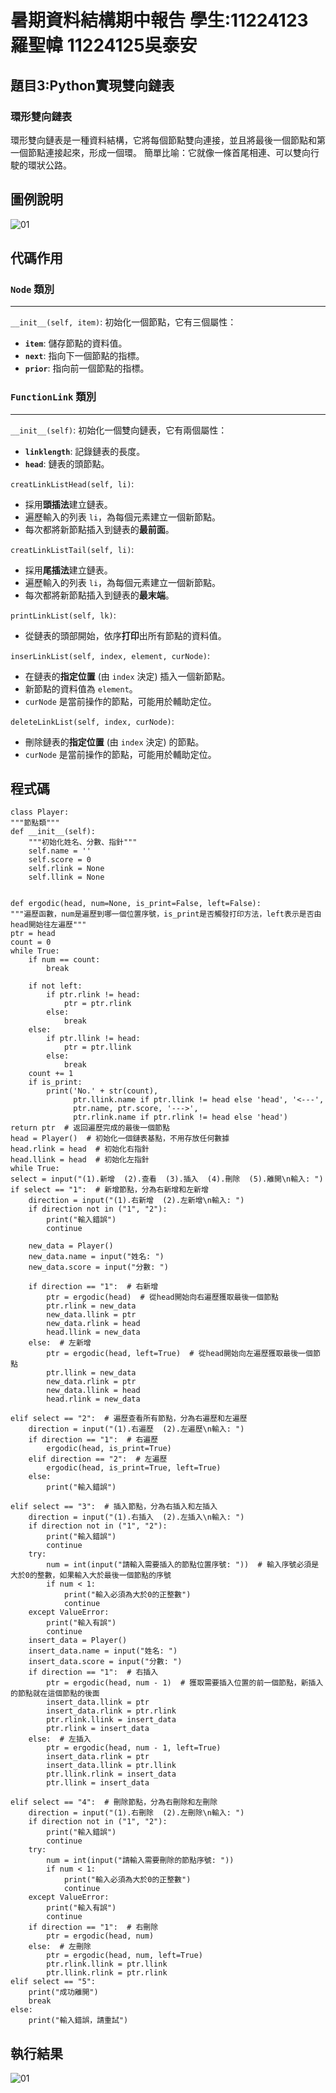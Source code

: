 # 暑期資料結構期中報告 學生:11224123羅聖幃 11224125吳泰安


## 題目3:Python實現雙向鏈表

### 環形雙向鏈表
環形雙向鏈表是一種資料結構，它將每個節點雙向連接，並且將最後一個節點和第一個節點連接起來，形成一個環。
簡單比喻：它就像一條首尾相連、可以雙向行駛的環狀公路。

## 圖例說明
![01](https://github.com/lshengwei048/-/blob/main/%E5%9C%96%E7%89%871.png)

## 代碼作用

### `Node` 類別
---
`__init__(self, item)`: 初始化一個節點，它有三個屬性：
- **`item`**: 儲存節點的資料值。
- **`next`**: 指向下一個節點的指標。
- **`prior`**: 指向前一個節點的指標。

### `FunctionLink` 類別
---
`__init__(self)`: 初始化一個雙向鏈表，它有兩個屬性：
- **`linklength`**: 記錄鏈表的長度。
- **`head`**: 鏈表的頭節點。

`creatLinkListHead(self, li)`:
- 採用**頭插法**建立鏈表。
- 遍歷輸入的列表 `li`，為每個元素建立一個新節點。
- 每次都將新節點插入到鏈表的**最前面**。

`creatLinkListTail(self, li)`:
- 採用**尾插法**建立鏈表。
- 遍歷輸入的列表 `li`，為每個元素建立一個新節點。
- 每次都將新節點插入到鏈表的**最末端**。

`printLinkList(self, lk)`:
- 從鏈表的頭部開始，依序**打印**出所有節點的資料值。

`inserLinkList(self, index, element, curNode)`:
- 在鏈表的**指定位置** (由 `index` 決定) 插入一個新節點。
- 新節點的資料值為 `element`。
- `curNode` 是當前操作的節點，可能用於輔助定位。

`deleteLinkList(self, index, curNode)`:
- 刪除鏈表的**指定位置** (由 `index` 決定) 的節點。
- `curNode` 是當前操作的節點，可能用於輔助定位。

## 程式碼

    class Player:
    """節點類"""
    def __init__(self):
        """初始化姓名、分數、指針"""
        self.name = ''
        self.score = 0
        self.rlink = None
        self.llink = None


    def ergodic(head, num=None, is_print=False, left=False):
    """遍歷函數，num是遍歷到哪一個位置序號，is_print是否觸發打印方法，left表示是否由head開始往左遍歷"""
    ptr = head
    count = 0
    while True:
        if num == count:
            break

        if not left:
            if ptr.rlink != head:
                ptr = ptr.rlink
            else:
                break
        else:
            if ptr.llink != head:
                ptr = ptr.llink
            else:
                break
        count += 1
        if is_print:
            print('No.' + str(count), 
                  ptr.llink.name if ptr.llink != head else 'head', '<---', 
                  ptr.name, ptr.score, '--->', 
                  ptr.rlink.name if ptr.rlink != head else 'head')
    return ptr  # 返回遍歷完成的最後一個節點    
    head = Player()  # 初始化一個鏈表基點，不用存放任何數據
    head.rlink = head  # 初始化右指針
    head.llink = head  # 初始化左指針
    while True:
    select = input("(1).新增  (2).查看  (3).插入  (4).刪除  (5).離開\n輸入: ")
    if select == "1":  # 新增節點，分為右新增和左新增
        direction = input("(1).右新增  (2).左新增\n輸入: ")
        if direction not in ("1", "2"):
            print("輸入錯誤")
            continue
            
        new_data = Player()
        new_data.name = input("姓名: ")
        new_data.score = input("分數: ")
        
        if direction == "1":  # 右新增
            ptr = ergodic(head)  # 從head開始向右遍歷獲取最後一個節點
            ptr.rlink = new_data
            new_data.llink = ptr
            new_data.rlink = head
            head.llink = new_data
        else:  # 左新增
            ptr = ergodic(head, left=True)  # 從head開始向左遍歷獲取最後一個節點
            ptr.llink = new_data
            new_data.rlink = ptr
            new_data.llink = head
            head.rlink = new_data
            
    elif select == "2":  # 遍歷查看所有節點，分為右遍歷和左遍歷
        direction = input("(1).右遍歷  (2).左遍歷\n輸入: ")
        if direction == "1":  # 右遍歷
            ergodic(head, is_print=True)
        elif direction == "2":  # 左遍歷
            ergodic(head, is_print=True, left=True)
        else:
            print("輸入錯誤")

    elif select == "3":  # 插入節點，分為右插入和左插入
        direction = input("(1).右插入  (2).左插入\n輸入: ")
        if direction not in ("1", "2"):
            print("輸入錯誤")
            continue
        try:
            num = int(input("請輸入需要插入的節點位置序號: "))  # 輸入序號必須是大於0的整數，如果輸入大於最後一個節點的序號
            if num < 1:
                print("輸入必須為大於0的正整數")
                continue
        except ValueError:
            print("輸入有誤")
            continue
        insert_data = Player()
        insert_data.name = input("姓名: ")
        insert_data.score = input("分數: ")
        if direction == "1":  # 右插入
            ptr = ergodic(head, num - 1)  # 獲取需要插入位置的前一個節點，新插入的節點就在這個節點的後面
            insert_data.llink = ptr
            insert_data.rlink = ptr.rlink
            ptr.rlink.llink = insert_data
            ptr.rlink = insert_data
        else:  # 左插入
            ptr = ergodic(head, num - 1, left=True)
            insert_data.rlink = ptr
            insert_data.llink = ptr.llink
            ptr.llink.rlink = insert_data
            ptr.llink = insert_data

    elif select == "4":  # 刪除節點，分為右刪除和左刪除
        direction = input("(1).右刪除  (2).左刪除\n輸入: ")
        if direction not in ("1", "2"):
            print("輸入錯誤")
            continue
        try:
            num = int(input("請輸入需要刪除的節點序號: "))
            if num < 1:
                print("輸入必須為大於0的正整數")
                continue
        except ValueError:
            print("輸入有誤")
            continue
        if direction == "1":  # 右刪除
            ptr = ergodic(head, num)          
        else:  # 左刪除
            ptr = ergodic(head, num, left=True)
            ptr.rlink.llink = ptr.llink
            ptr.llink.rlink = ptr.rlink
    elif select == "5":
        print("成功離開")
        break
    else:
        print("輸入錯誤，請重試")

## 執行結果
![01](https://github.com/lshengwei048/-/blob/main/%E5%9F%B7%E8%A1%8C%E7%B5%90%E6%9E%9C.png)
